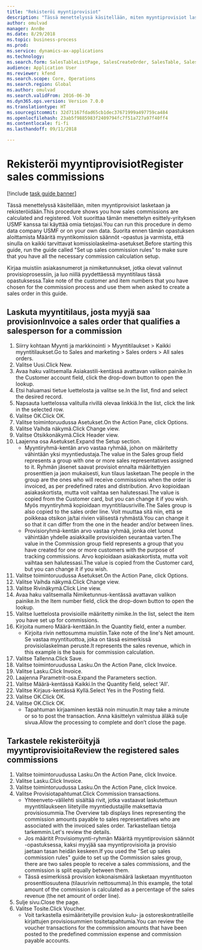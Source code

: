 ```yaml
--- 
title: "Rekisteröi myyntiprovisiot"
description: "Tässä menettelyssä käsitellään, miten myyntiprovisiot lasketaan ja rekisteröidään."
author: omulvad
manager: AnnBe
ms.date: 8/29/2018
ms.topic: business-process
ms.prod: 
ms.service: dynamics-ax-applications
ms.technology: 
ms.search.form: SalesTableListPage, SalesCreateOrder, SalesTable, SalesEditLines,  CustInvoiceJournal, CommissionTrans, LedgerTransVoucher
audience: Application User
ms.reviewer: kfend
ms.search.scope: Core, Operations
ms.search.region: Global
ms.author: omulvad
ms.search.validFrom: 2016-06-30
ms.dyn365.ops.version: Version 7.0.0
ms.translationtype: HT
ms.sourcegitcommit: 32d71167fdad65cb1dec37671999a497759ca484
ms.openlocfilehash: 23ab5f9885983f2409794fc7f51a727a97f40ff4
ms.contentlocale: fi-fi
ms.lasthandoff: 09/11/2018

---
```

# <a name="register-sales-commissions"></a><span data-ttu-id="22404-103">Rekisteröi myyntiprovisiot</span><span class="sxs-lookup"><span data-stu-id="22404-103">Register sales commissions</span></span>

[!include [task guide banner](../../includes/task-guide-banner.md)]

<span data-ttu-id="22404-104">Tässä menettelyssä käsitellään, miten myyntiprovisiot lasketaan ja rekisteröidään.</span><span class="sxs-lookup"><span data-stu-id="22404-104">This procedure shows you how sales commissions are calculated and registered.</span></span> <span data-ttu-id="22404-105">Voit suorittaa tämän menettelyn esittely-yrityksen USMF kanssa tai käyttää omia tietojasi.</span><span class="sxs-lookup"><span data-stu-id="22404-105">You can run this procedure in demo data company USMF or on your own data.</span></span> <span data-ttu-id="22404-106">Suorita ennen tämän opastuksen aloittamista Määritä myyntikomission säännöt -opastus ja varmista, että sinulla on kaikki tarvittavat komissiolaskelma-asetukset.</span><span class="sxs-lookup"><span data-stu-id="22404-106">Before starting this guide, run the guide called "Set up sales commission rules" to make sure that you have all the necessary commission calculation setup.</span></span>

<span data-ttu-id="22404-107">Kirjaa muistiin asiakasnumerot ja nimiketunnukset, jotka olevat valinnut provisioprosessiin, ja luo niillä pyydettäessä myyntitilaus tässä opastuksessa.</span><span class="sxs-lookup"><span data-stu-id="22404-107">Take note of the customer and item numbers that you have chosen for the commission process and use them when asked to create a sales order in this guide.</span></span>


## <a name="invoice-a-sales-order-that-qualifies-a-salesperson-for-a-commission"></a><span data-ttu-id="22404-108">Laskuta myyntitilaus, josta myyjä saa provision</span><span class="sxs-lookup"><span data-stu-id="22404-108">Invoice a sales order that qualifies a salesperson for a commission</span></span>
1. <span data-ttu-id="22404-109">Siirry kohtaan Myynti ja markkinointi > Myyntitilaukset > Kaikki myyntitilaukset.</span><span class="sxs-lookup"><span data-stu-id="22404-109">Go to Sales and marketing > Sales orders > All sales orders.</span></span>
2. <span data-ttu-id="22404-110">Valitse Uusi.</span><span class="sxs-lookup"><span data-stu-id="22404-110">Click New.</span></span>
3. <span data-ttu-id="22404-111">Avaa haku valitsemalla Asiakastili-kentässä avattavan valikon painike.</span><span class="sxs-lookup"><span data-stu-id="22404-111">In the Customer account field, click the drop-down button to open the lookup.</span></span>
4. <span data-ttu-id="22404-112">Etsi haluamasi tietue luettelosta ja valitse se.</span><span class="sxs-lookup"><span data-stu-id="22404-112">In the list, find and select the desired record.</span></span>
5. <span data-ttu-id="22404-113">Napsauta luettelossa valitulla rivillä olevaa linkkiä.</span><span class="sxs-lookup"><span data-stu-id="22404-113">In the list, click the link in the selected row.</span></span>
6. <span data-ttu-id="22404-114">Valitse OK.</span><span class="sxs-lookup"><span data-stu-id="22404-114">Click OK.</span></span>
7. <span data-ttu-id="22404-115">Valitse toimintoruudussa Asetukset.</span><span class="sxs-lookup"><span data-stu-id="22404-115">On the Action Pane, click Options.</span></span>
8. <span data-ttu-id="22404-116">Valitse Vaihda näkymä.</span><span class="sxs-lookup"><span data-stu-id="22404-116">Click Change view.</span></span>
9. <span data-ttu-id="22404-117">Valitse Otsikkonäkymä.</span><span class="sxs-lookup"><span data-stu-id="22404-117">Click Header view.</span></span>
10. <span data-ttu-id="22404-118">Laajenna osa Asetukset.</span><span class="sxs-lookup"><span data-stu-id="22404-118">Expand the Setup section.</span></span>
    * <span data-ttu-id="22404-119">Myyntiryhmä-kentän arvo vastaa ryhmää, johon on määritetty vähintään yksi myyntiedustaja.</span><span class="sxs-lookup"><span data-stu-id="22404-119">The value in the Sales group field represents a group with one or more sales representatives assigned to it.</span></span> <span data-ttu-id="22404-120">Ryhmän jäsenet saavat provisiot ennalta määritettyjen prosenttien ja jaon mukaisesti, kun tilaus lasketaan.</span><span class="sxs-lookup"><span data-stu-id="22404-120">The people in the group are the ones who will receive commissions when the order is invoiced, as per predefined rates and distribution.</span></span>   <span data-ttu-id="22404-121">Arvo kopioidaan asiakaskortista, mutta voit vaihtaa sen halutessasi.</span><span class="sxs-lookup"><span data-stu-id="22404-121">The value is copied from the Customer card, but you can change it if you wish.</span></span>  <span data-ttu-id="22404-122">Myös myyntiryhmä kopioidaan myyntitilausriville.</span><span class="sxs-lookup"><span data-stu-id="22404-122">The Sales group is also copied to the sales order line.</span></span> <span data-ttu-id="22404-123">Voit muuttaa sitä niin, että se poikkeaa otsikon ja/tai rivien välisestä ryhmästä.</span><span class="sxs-lookup"><span data-stu-id="22404-123">You can change it so that it can differ from the one in the header and/or between lines.</span></span>  
    * <span data-ttu-id="22404-124">Provisioryhmä-kentän arvo vastaa ryhmää, jonka olet luonut vähintään yhdelle asiakkaille provisioiden seurantaa varten.</span><span class="sxs-lookup"><span data-stu-id="22404-124">The value in the Commission group field represents a group that you have created for one or more customers with the purpose of tracking commissions.</span></span>   <span data-ttu-id="22404-125">Arvo kopioidaan asiakaskortista, mutta voit vaihtaa sen halutessasi.</span><span class="sxs-lookup"><span data-stu-id="22404-125">The value is copied from the Customer card, but you can change it if you wish.</span></span>   
11. <span data-ttu-id="22404-126">Valitse toimintoruudussa Asetukset.</span><span class="sxs-lookup"><span data-stu-id="22404-126">On the Action Pane, click Options.</span></span>
12. <span data-ttu-id="22404-127">Valitse Vaihda näkymä.</span><span class="sxs-lookup"><span data-stu-id="22404-127">Click Change view.</span></span>
13. <span data-ttu-id="22404-128">Valitse Rivinäkymä.</span><span class="sxs-lookup"><span data-stu-id="22404-128">Click Line view.</span></span>
14. <span data-ttu-id="22404-129">Avaa haku valitsemalla Nimiketunnus-kentässä avattavan valikon painike.</span><span class="sxs-lookup"><span data-stu-id="22404-129">In the Item number field, click the drop-down button to open the lookup.</span></span>
15. <span data-ttu-id="22404-130">Valitse luettelosta provisioille määritetty nimike.</span><span class="sxs-lookup"><span data-stu-id="22404-130">In the list, select the item you have set up for commissions.</span></span> 
16. <span data-ttu-id="22404-131">Kirjoita numero Määrä-kenttään.</span><span class="sxs-lookup"><span data-stu-id="22404-131">In the Quantity field, enter a number.</span></span>
    * <span data-ttu-id="22404-132">Kirjoita rivin nettosumma muistiin.</span><span class="sxs-lookup"><span data-stu-id="22404-132">Take note of the line's Net amount.</span></span> <span data-ttu-id="22404-133">Se vastaa myyntituottoa, joka on tässä esimerkissä provisiolaskelman peruste.</span><span class="sxs-lookup"><span data-stu-id="22404-133">It represents the sales revenue, which in this example is the basis for commission calculation.</span></span>  
17. <span data-ttu-id="22404-134">Valitse Tallenna.</span><span class="sxs-lookup"><span data-stu-id="22404-134">Click Save.</span></span>
18. <span data-ttu-id="22404-135">Valitse toimintoruudussa Lasku.</span><span class="sxs-lookup"><span data-stu-id="22404-135">On the Action Pane, click Invoice.</span></span>
19. <span data-ttu-id="22404-136">Valitse Lasku.</span><span class="sxs-lookup"><span data-stu-id="22404-136">Click Invoice.</span></span>
20. <span data-ttu-id="22404-137">Laajenna Parametrit-osa.</span><span class="sxs-lookup"><span data-stu-id="22404-137">Expand the Parameters section.</span></span>
21. <span data-ttu-id="22404-138">Valitse Määrä-kentässä Kaikki.</span><span class="sxs-lookup"><span data-stu-id="22404-138">In the Quantity field, select 'All'.</span></span>
22. <span data-ttu-id="22404-139">Valitse Kirjaus-kentässä Kyllä.</span><span class="sxs-lookup"><span data-stu-id="22404-139">Select Yes in the Posting field.</span></span>
23. <span data-ttu-id="22404-140">Valitse OK.</span><span class="sxs-lookup"><span data-stu-id="22404-140">Click OK.</span></span>
24. <span data-ttu-id="22404-141">Valitse OK.</span><span class="sxs-lookup"><span data-stu-id="22404-141">Click OK.</span></span>
    * <span data-ttu-id="22404-142">Tapahtuman kirjaaminen kestää noin minuutin.</span><span class="sxs-lookup"><span data-stu-id="22404-142">It may take a minute or so to post the transaction.</span></span> <span data-ttu-id="22404-143">Anna käsittelyn valmistua äläkä sulje sivua.</span><span class="sxs-lookup"><span data-stu-id="22404-143">Allow the processing to complete and don’t close the page.</span></span>  

## <a name="review-the-registered-sales-commissions"></a><span data-ttu-id="22404-144">Tarkastele rekisteröityjä myyntiprovisioita</span><span class="sxs-lookup"><span data-stu-id="22404-144">Review the registered sales commissions</span></span>
1. <span data-ttu-id="22404-145">Valitse toimintoruudussa Lasku.</span><span class="sxs-lookup"><span data-stu-id="22404-145">On the Action Pane, click Invoice.</span></span>
2. <span data-ttu-id="22404-146">Valitse Lasku.</span><span class="sxs-lookup"><span data-stu-id="22404-146">Click Invoice.</span></span>
3. <span data-ttu-id="22404-147">Valitse toimintoruudussa Lasku.</span><span class="sxs-lookup"><span data-stu-id="22404-147">On the Action Pane, click Invoice.</span></span>
4. <span data-ttu-id="22404-148">Valitse Provisiotapahtumat.</span><span class="sxs-lookup"><span data-stu-id="22404-148">Click Commission transactions.</span></span>
    * <span data-ttu-id="22404-149">Yhteenveto-välilehti sisältää rivit, jotka vastaavat laskutettuun myyntitilaukseen liitetyille myyntiedustajille maksettavia provisiosummia.</span><span class="sxs-lookup"><span data-stu-id="22404-149">The Overview tab displays lines representing the commission amounts payable to sales representatives who are associated with the invoiced sales order.</span></span> <span data-ttu-id="22404-150">Tarkastellaan tietoja tarkemmin.</span><span class="sxs-lookup"><span data-stu-id="22404-150">Let's review the details.</span></span>     
    * <span data-ttu-id="22404-151">Jos määritit Provisiomyynti-ryhmän Määritä myyntiprovision säännöt -opastuksessa, kaksi myyjää saa myyntiprovisioita ja provisio jaetaan tasan heidän keskeen.</span><span class="sxs-lookup"><span data-stu-id="22404-151">If you used the "Set up sales commission rules" guide to set up the Commission sales group, there are two sales people to receive a sales commissions, and the commission is split equally between them.</span></span>  
    * <span data-ttu-id="22404-152">Tässä esimerkissä provision kokonaismäärä lasketaan myyntituoton prosenttiosuutena (tilausrivin nettosumma).</span><span class="sxs-lookup"><span data-stu-id="22404-152">In this example, the total amount of the commission is calculated as a percentage of the sales revenue (the net amount of order line).</span></span>   
5. <span data-ttu-id="22404-153">Sulje sivu.</span><span class="sxs-lookup"><span data-stu-id="22404-153">Close the page.</span></span>
6. <span data-ttu-id="22404-154">Valitse Tosite.</span><span class="sxs-lookup"><span data-stu-id="22404-154">Click Voucher.</span></span>
    * <span data-ttu-id="22404-155">Voit tarkastella esimääritetyille provision kulu- ja ostoreskontratileille kirjattujen provisiosummien tositetapahtumia.</span><span class="sxs-lookup"><span data-stu-id="22404-155">You can review the voucher transactions for the commission amounts that have been posted to the predefined commission expense and commission payable accounts.</span></span>  


